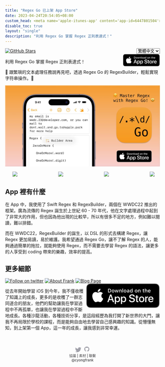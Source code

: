 ```yaml
---
title: "Regex Go 已上架 App Store"
date: 2023-04-24T20:54:05+08:00
custom_head: <meta name='apple-itunes-app' content='app-id=6447801504'>
disable_toc: true
layout: "single"
description: "利用 Regex Go 掌握 Regex 正則表達式！"
---
```

<link rel="stylesheet" href="/regex-go/style.css">
<div style="display: flex; align-items: flex-start; justify-content: space-between">
    <a href="https://github.com/yongfrank/RegexGo">
        <img src="https://img.shields.io/github/stars/yongfrank/RegexGo.svg?style=social" alt="GitHub Stars">
    </a>
    <select
        data-placeholder="Choose a Language..."
        onchange="
            var value = this.value;
            var url = '/regex-go/';
            if (value == 'zh-tw') {
            url += 'zh-tw/';
            } else if (value == 'zh') {
            url += 'zh/';
            }
            window.location.assign(url);
        "
    >
        <option value="">English</option>
        <option value="zh-tw" selected>繁體中文</option>
        <option value="zh">简体中文</option>
    </select>
</div>

<a href="https://apps.apple.com/app/regex-go/id6447801504" >
    <img src="/regex-go/images/download-on-the-app-store.svg" alt="download on app store" align="right" width="120px">
</a>

利用 Regex Go 掌握 Regex 正則表達式！

🤗 跟繁瑣的文本處理任務說再見吧，透過 Regex Go 的 RegexBuilder，輕鬆實現字符串操作。🤩

[![cover image](cover.jpg)](https://apps.apple.com/app/regex-go/id6447801504)
<!-- https://blog.csdn.net/lishimin1012/article/details/88949602 -->
<!-- markdownlint-disable MD033 -->

<style>
@media screen and (max-width: 960px){
    ul#container
    {
    overflow: hidden;
    overflow-x: scroll;
    width: 88%; /* or whatever */
    /* height: 100%; or whatever */
    white-space: nowrap;
    }
    
    ul#container li
    {
    display: inline-block;
    width: 70%; /* or whatever */
    /* height: 100%; or whatever */
    }
}
 
@media screen and (min-width: 960px){
      ul#container
    {
    overflow: hidden;
    overflow-x: scroll;
    width: 96%; /* or whatever */
    /* height: 100%; or whatever */
    white-space: nowrap;
    }
    
    ul#container li
    {
    display: inline-block;
    width: 30%; /* or whatever */
    /* height: 100%; or whatever */
    }
}
</style>
<!-- https://stackoverflow.com/questions/2728715/iphone-scroll-images-horizontally-like-in-appstore -->
<ul id="container">
  <li><image src="../images/1.jpg"></image></li>
  <li><image src="../images/2.jpg"></image></li>
  <li><image src="../images/3.jpg"></image></li>
  <li><image src="../images/4.jpg"></image></li>
  <li><image src="../images/5.jpg"></image></li>
</ul>


## App 裡有什麼

在 App 中，我使用了 Swift Regex 和 RegexBuilder，兩個在 WWDC22 推出的框架。廣為流傳的 Regex 誕生於上世紀 60 - 70 年代，他在文字處理過程中起到了非常大的作用，但也因為他出現的比較早，所以有很多不足的地方，例如難以閱讀，難以排錯。

而在 WWDC22，RegexBuilder 的誕生，以 DSL 的形式去構建 Regex，讓 Regex 更加易讀，易於維護。我希望通過 Regex Go，讓不了解 Regex 的人，能夠通過簡單的拖拉，就能夠使用 Regex，而不需要去學習 Regex 的語法，讓更多的人享受到 coding 帶來的樂趣，效率的提高。

## 更多細節

[![Follow on twitter](https://img.shields.io/twitter/follow/cyongfrank)](https://twitter.com/intent/follow?screen_name=cyongfrank)
[![About Frank](https://img.shields.io/badge/Find_More_Project-yongfrank.github.io/about-9ef)](https://yongfrank.github.io/about)
[![Blog Page](https://img.shields.io/badge/Blog_Page-yongfrank.github.io-success)](https://yongfrank.github.io/)
<a href="https://apps.apple.com/app/regex-go/id6447801504">
    <img src="../images/download-on-the-app-store.svg" alt="download on app store" style="float: right;">
</a>

從去年開始學習 iOS 到今年，我不僅收穫了知識上的成長，更多的是收穫了一群志同道合的朋友，他們的幫助讓我在學習過程中不再孤單，也讓我在學習過程中不斷地成長。各種沙龍活動，各種技術分享，是這段經歷為我打開了新世界的大門，讓我不再局限於學校的課程，而是能夠自由地去學習自己感興趣的知識。從懵懂無知，到上架第一個 App，這一年的成長，讓我感到非常幸運。

<style>
.links {
    text-align: center;
    font-weight: 500;
    color: #424245;
    font-size: 0.8em;
    margin-top: 50px;
    margin-bottom: 20px;
}

.links__item {
    color: #424245;
    text-decoration: none;
}

@media (prefers-color-scheme: dark) {
    .links {
        color: rgba(255, 255, 255, 0.2);
    }
    .links__item {
        color: rgba(255, 255, 255, 0.5);
    }
}

.links__item:hover {
    animation: colorChange 0.5s both;
}
@keyframes colorChange {
    from {
        color: rgba(255, 255, 255, 0.5);
    }
    to {
        color: #F2A33C;
    }
}
</style>
<div class="links">
    <!-- <a href="https://chat.nuxt.dev"><img width="20px" src="../images/discord.svg" alt="Discord"></a>&nbsp;&nbsp; -->
    <a href="https://twitter.com/cyongfrank"><img width="20px" src="../images/twitter.svg" alt="Twitter"></a>&nbsp;&nbsp;
    <a href="https://github.com/yongfrank"><img width="20px" src="../images/github.svg" alt="GitHub"></a>
    <br>
    <a href="../privacy-policy/" title="privacy" class="links__item" style="text-decoration: none;">協議</a>
    |
    <a href="https://www.dropbox.com/sh/k43u1bkqd4lsrnc/AABQvkI5rkY8keLz2yAwj6Lta?dl=0" title="PressKit at Dropbox" class="links__item" style="text-decoration: none;">素材</a>
    |
    <a href="mailto:yongfrank@outlook.com" title="Mail" class="links__item" style="text-decoration: none;">聯繫</a>
    <br>
    <a href="https://twitter.com/cyongfrank" title="Twitter at @cyongfrank" class="links__item" style="text-decoration: none;">@cyongfrank</a>
</div>
